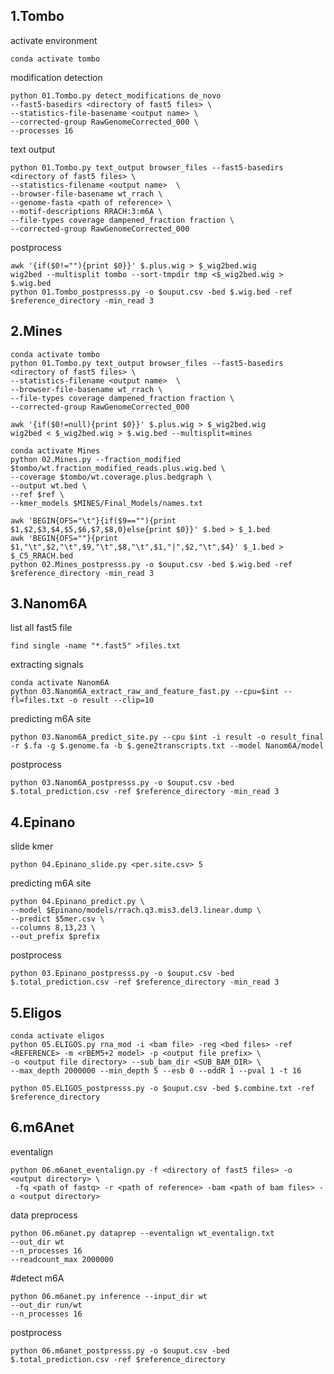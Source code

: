## 1.Tombo
activate environment
```shell
conda activate tombo
```
modification detection
```shell
python 01.Tombo.py detect_modifications de_novo 
--fast5-basedirs <directory of fast5 files> \
--statistics-file-basename <output name> \
--corrected-group RawGenomeCorrected_000 \
--processes 16
```
text output
```shell
python 01.Tombo.py text_output browser_files --fast5-basedirs <directory of fast5 files> \
--statistics-filename <output name>  \
--browser-file-basename wt_rrach \
--genome-fasta <path of reference> \
--motif-descriptions RRACH:3:m6A \
--file-types coverage dampened_fraction fraction \
--corrected-group RawGenomeCorrected_000
```
postprocess
```shell
awk '{if($0!=""){print $0}}' $.plus.wig > $_wig2bed.wig
wig2bed --multisplit tombo --sort-tmpdir tmp <$_wig2bed.wig > $.wig.bed
python 01.Tombo_postpresss.py -o $ouput.csv -bed $.wig.bed -ref $reference_directory -min_read 3
```

## 2.Mines

```shell
conda activate tombo
python 01.Tombo.py text_output browser_files --fast5-basedirs <directory of fast5 files> \
--statistics-filename <output name>  \
--browser-file-basename wt_rrach \
--file-types coverage dampened_fraction fraction \
--corrected-group RawGenomeCorrected_000
```

```shell
awk '{if($0!=null){print $0}}' $.plus.wig > $_wig2bed.wig
wig2bed < $_wig2bed.wig > $.wig.bed --multisplit=mines
```

```shell
conda activate Mines
python 02.Mines.py --fraction_modified $tombo/wt.fraction_modified_reads.plus.wig.bed \
--coverage $tombo/wt.coverage.plus.bedgraph \
--output wt.bed \
--ref $ref \
--kmer_models $MINES/Final_Models/names.txt
```

```shell
awk 'BEGIN{OFS="\t"}{if($9==""){print $1,$2,$3,$4,$5,$6,$7,$8,0}else{print $0}}' $.bed > $_1.bed
awk 'BEGIN{OFS=""}{print $1,"\t",$2,"\t",$9,"\t",$8,"\t",$1,"|",$2,"\t",$4}' $_1.bed > $_C5_RRACH.bed
python 02.Mines_postpresss.py -o $ouput.csv -bed $.wig.bed -ref $reference_directory -min_read 3
```
## 3.Nanom6A

list all fast5 file
```shell
find single -name "*.fast5" >files.txt
```

extracting signals
```shell
conda activate Nanom6A
python 03.Nanom6A_extract_raw_and_feature_fast.py --cpu=$int --fl=files.txt -o result --clip=10
```
predicting m6A site

```shell
python 03.Nanom6A_predict_site.py --cpu $int -i result -o result_final -r $.fa -g $.genome.fa -b $.gene2transcripts.txt --model Nanom6A/model
```
postprocess
```shell
python 03.Nanom6A_postpresss.py -o $ouput.csv -bed $.total_prediction.csv -ref $reference_directory -min_read 3
```

## 4.Epinano
slide kmer
```shell
python 04.Epinano_slide.py <per.site.csv> 5
```
predicting m6A site
```shell
python 04.Epinano_predict.py \
--model $Epinano/models/rrach.q3.mis3.del3.linear.dump \
--predict $5mer.csv \
--columns 8,13,23 \
--out_prefix $prefix
```
postprocess
```shell
python 03.Epinano_postpresss.py -o $ouput.csv -bed $.total_prediction.csv -ref $reference_directory -min_read 3
```

## 5.Eligos
```shell
conda activate eligos
python 05.ELIGOS.py rna_mod -i <bam file> -reg <bed files> -ref <REFERENCE> -m <rBEM5+2 model> -p <output file prefix> \
-o <output file directory> --sub_bam_dir <SUB_BAM_DIR> \
--max_depth 2000000 --min_depth 5 --esb 0 --oddR 1 --pval 1 -t 16
```
```shell
python 05.ELIGOS_postpresss.py -o $ouput.csv -bed $.combine.txt -ref $reference_directory 
```
## 6.m6Anet
eventalign
```shell
python 06.m6anet_eventalign.py -f <directory of fast5 files> -o <output directory> \
 -fq <path of fastq> -r <path of reference> -bam <path of bam files> -o <output directory>
```
data preprocess
```shell
python 06.m6anet.py dataprep --eventalign wt_eventalign.txt
--out_dir wt
--n_processes 16
--readcount_max 2000000
```

#detect m6A
```shell
python 06.m6anet.py inference --input_dir wt
--out_dir run/wt
--n_processes 16
```

postprocess
```shell
python 06.m6anet_postpresss.py -o $ouput.csv -bed $.total_prediction.csv -ref $reference_directory
```
